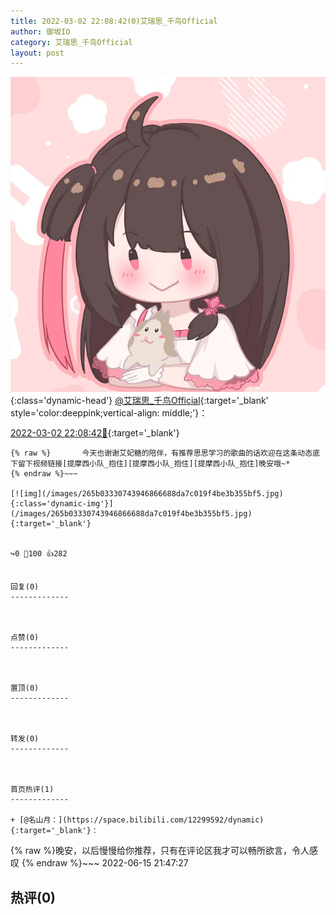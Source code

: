 ```yaml
---
title: 2022-03-02 22:08:42(0)艾瑞思_千鸟Official
author: 御坂IO
category: 艾瑞思_千鸟Official
layout: post
---
```


![img](/images/7e08840c56f251de28bdf766b647bd5fe9a5d50a.jpg){:class='dynamic-head'}
[@艾瑞思_千鸟Official](https://space.bilibili.com/1090010845/dynamic){:target='_blank' style='color:deeppink;vertical-align: middle;'}：

[2022-03-02 22:08:42🔗](https://t.bilibili.com/633042625772912647){:target='_blank'}

~~~
{% raw %}       今天也谢谢艾妃糖的陪伴，有推荐思思学习的歌曲的话欢迎在这条动态底下留下视频链接[提摩西小队_抱住][提摩西小队_抱住][提摩西小队_抱住]晚安哦~*
{% endraw %}~~~

[![img](/images/265b03330743946866688da7c019f4be3b355bf5.jpg){:class='dynamic-img'}](/images/265b03330743946866688da7c019f4be3b355bf5.jpg){:target='_blank'}


↪️0 💬100 👍282


回复(0)
-------------



点赞(0)
-------------



置顶(0)
-------------



转发(0)
-------------



首页热评(1)
-------------

+ [@名山月：](https://space.bilibili.com/12299592/dynamic){:target='_blank'}：
~~~
{% raw %}晚安，以后慢慢给你推荐，只有在评论区我才可以畅所欲言，令人感叹
{% endraw %}~~~
2022-06-15 21:47:27


热评(0)
-------------



